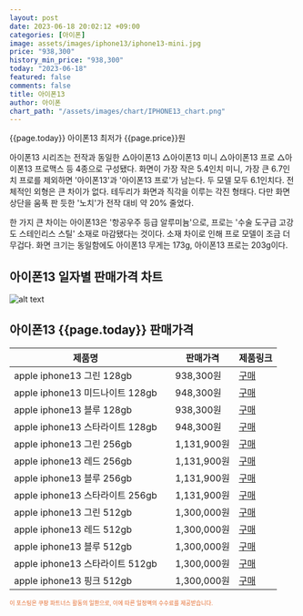 ```yaml
---
layout: post
date: 2023-06-18 20:02:12 +09:00
categories: [아이폰]
image: assets/images/iphone13/iphone13-mini.jpg
price: "938,300"
history_min_price: "938,300"
today: "2023-06-18"
featured: false
comments: false
title: 아이폰13
author: 아이폰
chart_path: "/assets/images/chart/IPHONE13_chart.png"
---
```


{{page.today}} 아이폰13 최저가 {{page.price}}원

아이폰13 시리즈는 전작과 동일한 △아이폰13 △아이폰13 미니 △아이폰13 프로 △아이폰13 프로맥스 등 4종으로 구성됐다. 
화면이 가장 작은 5.4인치 미니, 가장 큰 6.7인치 프로를 제외하면 '아이폰13'과 '아이폰13 프로'가 남는다. 두 모델 모두 6.1인치다.
전체적인 외형은 큰 차이가 없다. 테두리가 화면과 직각을 이루는 각진 형태다. 다만 화면 상단을 움푹 판 듯한 '노치'가 전작 대비 약 20% 줄었다.

한 가지 큰 차이는 아이폰13은 '항공우주 등급 알루미늄'으로, 프로는 '수술 도구급 고강도 스테인리스 스틸' 소재로 마감됐다는 것이다. 소재 차이로 인해 프로 모델이 조금 더 무겁다. 화면 크기는 동일함에도 아이폰13 무게는 173g, 아이폰13 프로는 203g이다.

## 아이폰13 일자별 판매가격 차트
![alt text]({{page.chart_path}} "아이폰13 판매가격 차트")

## 아이폰13 {{page.today}} 판매가격
<main>
<table id="rwd-table-large">
  <thead>
    <tr>
      <th>제품명</th>
      <th></th>
      <th>판매가격</th>
      <th>제품링크</th>
    </tr>
  </thead>
  <tbody><tr>
        <td>apple iphone13 그린 128gb </td>
        <td></td>
        <td>938,300원</td>
        <td><a href='https://link.coupang.com/a/SOUTm' target='_blank'>구매</a></td>
        </tr><tr>
        <td>apple iphone13 미드나이트 128gb </td>
        <td></td>
        <td>948,300원</td>
        <td><a href='https://link.coupang.com/a/SOU2r' target='_blank'>구매</a></td>
        </tr><tr>
        <td>apple iphone13 블루 128gb </td>
        <td></td>
        <td>938,300원</td>
        <td><a href='https://link.coupang.com/a/SOU6A' target='_blank'>구매</a></td>
        </tr><tr>
        <td>apple iphone13 스타라이트 128gb </td>
        <td></td>
        <td>948,300원</td>
        <td><a href='https://link.coupang.com/a/SOU9z' target='_blank'>구매</a></td>
        </tr><tr>
        <td>apple iphone13 그린 256gb </td>
        <td></td>
        <td>1,131,900원</td>
        <td><a href='https://link.coupang.com/a/SOVki' target='_blank'>구매</a></td>
        </tr><tr>
        <td>apple iphone13 레드 256gb </td>
        <td></td>
        <td>1,131,900원</td>
        <td><a href='https://link.coupang.com/a/SOVnU' target='_blank'>구매</a></td>
        </tr><tr>
        <td>apple iphone13 블루 256gb </td>
        <td></td>
        <td>1,131,900원</td>
        <td><a href='https://link.coupang.com/a/SOVqc' target='_blank'>구매</a></td>
        </tr><tr>
        <td>apple iphone13 스타라이트 256gb </td>
        <td></td>
        <td>1,131,900원</td>
        <td><a href='https://link.coupang.com/a/SOVsX' target='_blank'>구매</a></td>
        </tr><tr>
        <td>apple iphone13 그린 512gb </td>
        <td></td>
        <td>1,300,000원</td>
        <td><a href='https://link.coupang.com/a/SOVvl' target='_blank'>구매</a></td>
        </tr><tr>
        <td>apple iphone13 레드 512gb </td>
        <td></td>
        <td>1,300,000원</td>
        <td><a href='https://link.coupang.com/a/SOVxV' target='_blank'>구매</a></td>
        </tr><tr>
        <td>apple iphone13 블루 512gb </td>
        <td></td>
        <td>1,300,000원</td>
        <td><a href='https://link.coupang.com/a/SOVAD' target='_blank'>구매</a></td>
        </tr><tr>
        <td>apple iphone13 스타라이트 512gb </td>
        <td></td>
        <td>1,300,000원</td>
        <td><a href='https://link.coupang.com/a/SOVCL' target='_blank'>구매</a></td>
        </tr><tr>
        <td>apple iphone13 핑크 512gb </td>
        <td></td>
        <td>1,300,000원</td>
        <td><a href='https://link.coupang.com/a/SOVEZ' target='_blank'>구매</a></td>
        </tr></tbody>
</table>

</main>
<div style="color:#e56a2c;font-size: 0.7em;" >
이 포스팅은 쿠팡 파트너스 활동의 일환으로, 이에 따른 일정액의 수수료를 제공받습니다.
</div>
